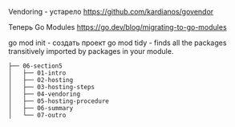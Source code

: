 Vendoring - устарело
https://github.com/kardianos/govendor

Теперь Go Modules
https://go.dev/blog/migrating-to-go-modules

go mod init - создать проект
go mod tidy -  finds all the packages transitively imported by packages in your module.

```
├── 06-section5
│   ├── 01-intro
│   ├── 02-hosting
│   ├── 03-hosting-steps
│   ├── 04-vendoring
│   ├── 05-hosting-procedure
│   ├── 06-summary
│   └── 07-outro
```
